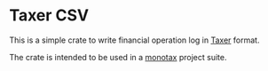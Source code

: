 # Taxer CSV

This is a simple crate to write financial operation log in [Taxer](https://taxer.ua/uk/kb/import-vipiski-v-csv-fajl-samostijne-stvorennya-csv-fajlu) format.

The crate is intended to be used in a [monotax](https://github.com/dimasmith/monotax) project suite.
